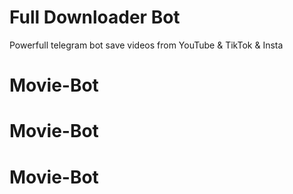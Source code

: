 # Full Downloader Bot 
Powerfull telegram bot save videos from YouTube &amp; TikTok &amp; Insta 
# Movie-Bot
# Movie-Bot
# Movie-Bot
